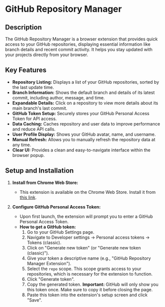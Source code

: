 # GitHub Repository Manager

## Description

The GitHub Repository Manager is a browser extension that provides quick access to your GitHub repositories, displaying essential information like branch details and recent commit activity. It helps you stay updated with your projects directly from your browser.

## Key Features

*   **Repository Listing:** Displays a list of your GitHub repositories, sorted by the last update time.
*   **Branch Information:** Shows the default branch and details of its latest commit, including author, message, and time.
*   **Expandable Details:** Click on a repository to view more details about its main branch's last commit.
*   **GitHub Token Setup:** Securely stores your GitHub Personal Access Token for API access.
*   **Data Caching:** Caches repository and user data to improve performance and reduce API calls.
*   **User Profile Display:** Shows your GitHub avatar, name, and username.
*   **Manual Refresh:** Allows you to manually refresh the repository data at any time.
*   **Clear UI:** Provides a clean and easy-to-navigate interface within the browser popup.

## Setup and Installation

1.  **Install from Chrome Web Store:**
    *   This extension is available on the Chrome Web Store. Install it from [this link](https://chromewebstore.google.com/detail/github-repository-manager/ephjfdfkiifeelejjcfagmjkmbjellpg).

2.  **Configure GitHub Personal Access Token:**
    *   Upon first launch, the extension will prompt you to enter a GitHub Personal Access Token.
    *   **How to get a GitHub token:**
        1.  Go to your GitHub Settings page.
        2.  Navigate to Developer settings → Personal access tokens → Tokens (classic).
        3.  Click on "Generate new token" (or "Generate new token (classic)").
        4.  Give your token a descriptive name (e.g., "GitHub Repository Manager Extension").
        5.  Select the `repo` scope. This scope grants access to your repositories, which is necessary for the extension to function.
        6.  Click "Generate token".
        7.  Copy the generated token. **Important:** GitHub will only show you this token once. Make sure to copy it before closing the page.
        8.  Paste this token into the extension's setup screen and click "Save".
